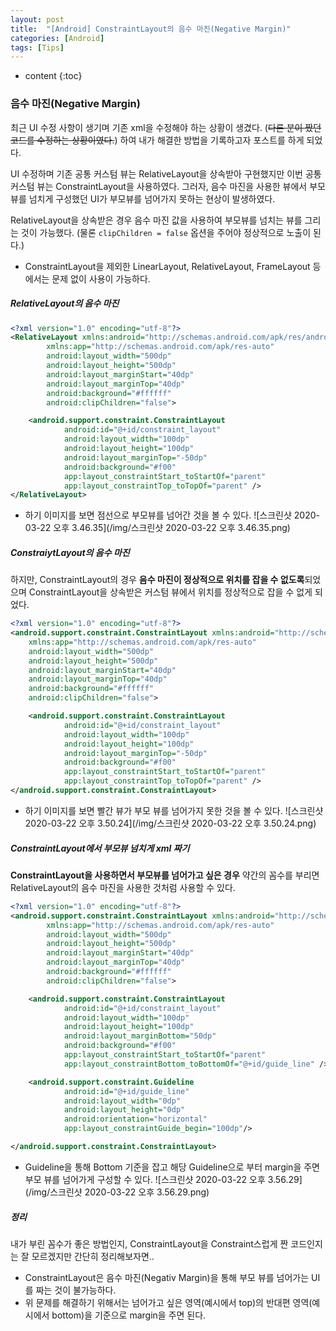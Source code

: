```yaml
---
layout: post
title:  "[Android] ConstraintLayout의 음수 마진(Negative Margin)"
categories: [Android]
tags: [Tips]
---
```


* content
{:toc}

### 음수 마진(Negative Margin)

최근 UI 수정 사항이 생기며 기존 xml을 수정해야 하는 상황이 생겼다. (~~다른 분이 짰던 코드를 수정하는 상황이였다.~~) 하여 내가 해결한 방법을 기록하고자 포스트를 하게 되었다.

UI 수정하며 기존 공통 커스텀 뷰는 RelativeLayout을 상속받아 구현했지만 이번 공통 커스텀 뷰는 ConstraintLayout을 사용하였다. 그러자, 음수 마진을 사용한 뷰에서 부모 뷰를 넘치게 구성했던 UI가 부모뷰를 넘어가지 못하는 현상이 발생하였다.

RelativeLayout을 상속받은 경우 음수 마진 값을 사용하여 부모뷰를 넘치는 뷰를 그리는 것이 가능했다. (물론 `clipChildren = false` 옵션을 주어야 정상적으로 노출이 된다.)
- ConstraintLayout을 제외한 LinearLayout, RelativeLayout, FrameLayout 등에서는 문제 없이 사용이 가능하다.








##### RelativeLayout의 음수 마진

```xml
<?xml version="1.0" encoding="utf-8"?>
<RelativeLayout xmlns:android="http://schemas.android.com/apk/res/android"
        xmlns:app="http://schemas.android.com/apk/res-auto"
        android:layout_width="500dp"
        android:layout_height="500dp"
        android:layout_marginStart="40dp"
        android:layout_marginTop="40dp"
        android:background="#ffffff"
        android:clipChildren="false">

    <android.support.constraint.ConstraintLayout
            android:id="@+id/constraint_layout"
            android:layout_width="100dp"
            android:layout_height="100dp"
            android:layout_marginTop="-50dp"
            android:background="#f00"
            app:layout_constraintStart_toStartOf="parent"
            app:layout_constraintTop_toTopOf="parent" />
</RelativeLayout>
```

- 하기 이미지를 보면 점선으로 부모뷰를 넘어간 것을 볼 수 있다.
![스크린샷 2020-03-22 오후 3.46.35](/img/스크린샷 2020-03-22 오후 3.46.35.png)


##### ConstraiytLayout의 음수 마진

하지만, ConstraintLayout의 경우 **음수 마진이 정상적으로 위치를 잡을 수 없도록**되었으며 ConstraintLayout을 상속받은 커스텀 뷰에서 위치를 정상적으로 잡을 수 없게 되었다.
```xml
<?xml version="1.0" encoding="utf-8"?>
<android.support.constraint.ConstraintLayout xmlns:android="http://schemas.android.com/apk/res/android"
    xmlns:app="http://schemas.android.com/apk/res-auto"
    android:layout_width="500dp"
    android:layout_height="500dp"
    android:layout_marginStart="40dp"
    android:layout_marginTop="40dp"
    android:background="#ffffff"
    android:clipChildren="false">

    <android.support.constraint.ConstraintLayout
            android:id="@+id/constraint_layout"
            android:layout_width="100dp"
            android:layout_height="100dp"
            android:layout_marginTop="-50dp"
            android:background="#f00"
            app:layout_constraintStart_toStartOf="parent"
            app:layout_constraintTop_toTopOf="parent" />
</android.support.constraint.ConstraintLayout>
```

- 하기 이미지를 보면 빨간 뷰가 부모 뷰를 넘어가지 못한 것을 볼 수 있다.
![스크린샷 2020-03-22 오후 3.50.24](/img/스크린샷 2020-03-22 오후 3.50.24.png)


##### ConstraintLayout에서 부모뷰 넘치게 xml 짜기

**ConstraintLayout을 사용하면서 부모뷰를 넘어가고 싶은 경우** 약간의 꼼수를 부리면 RelativeLayout의 음수 마진을 사용한 것처럼 사용할 수 있다.
```xml
<?xml version="1.0" encoding="utf-8"?>
<android.support.constraint.ConstraintLayout xmlns:android="http://schemas.android.com/apk/res/android"
        xmlns:app="http://schemas.android.com/apk/res-auto"
        android:layout_width="500dp"
        android:layout_height="500dp"
        android:layout_marginStart="40dp"
        android:layout_marginTop="40dp"
        android:background="#ffffff"
        android:clipChildren="false">

    <android.support.constraint.ConstraintLayout
            android:id="@+id/constraint_layout"
            android:layout_width="100dp"
            android:layout_height="100dp"
            android:layout_marginBottom="50dp"
            android:background="#f00"
            app:layout_constraintStart_toStartOf="parent"
            app:layout_constraintBottom_toBottomOf="@+id/guide_line" />

    <android.support.constraint.Guideline
            android:id="@+id/guide_line"
            android:layout_width="0dp"
            android:layout_height="0dp"
            android:orientation="horizontal"
            app:layout_constraintGuide_begin="100dp"/>

</android.support.constraint.ConstraintLayout>
```

- Guideline을 통해 Bottom 기준을 잡고 해당 Guideline으로 부터 margin을 주면 부모 뷰를 넘어가게 구성할 수 있다.
![스크린샷 2020-03-22 오후 3.56.29](/img/스크린샷 2020-03-22 오후 3.56.29.png)

 
##### 정리

내가 부린 꼼수가 좋은 방법인지, ConstraintLayout을 Constraint스럽게 짠 코드인지는 잘 모르겠지만 간단히 정리해보자면..
- ConstraintLayout은 음수 마진(Negativ Margin)을 통해 부모 뷰를 넘어가는 UI를 짜는 것이 불가능하다.
- 위 문제를 해결하기 위해서는 넘어가고 싶은 영역(예시에서 top)의 반대편 영역(예시에서 bottom)을 기준으로 margin을 주면 된다.
